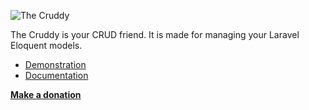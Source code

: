![The Cruddy](https://drive.google.com/uc?id=0B8WgmUNiDzmySlZEeGFlRVdwbzQ)

The Cruddy is your CRUD friend. It is made for managing your Laravel Eloquent models.

* [Demonstration](http://cruddy-demo.eu1.frbit.net)
* [Documentation](https://github.com/lazychaser/cruddy/wiki/Home)

__[Make a donation](https://www.paypal.com/cgi-bin/webscr?cmd=_s-xclick&hosted_button_id=4XER3ZN496WCU)__
